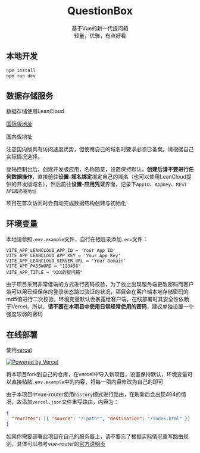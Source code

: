 <p align="center">

  <h1 align="center"> QuestionBox </h1>

  <p align="center">
    基于Vue的新一代提问箱
    <br />
    轻量，优雅，有点好看
  </p>

</p>

## 本地开发

```bash
npm install
npm run dev
```

## 数据存储服务

数据存储使用LeanCloud

[国际版地址](https://leancloud.app/)

[国内版地址](https://www.leancloud.cn/)

注意国内版具有访问速度优势，但使用自己的域名时要求必须已备案，请根据自己实际情况选择。

登陆控制台后，创建开发版应用，名称随意，设置保持默认，**创建后请不要进行任何数据操作**，直接前往**设置-域名绑定**绑定自己的域名（也可以使用LeanCloud提供的开发版域名），然后前往**设置-应用凭证**界面，记录下`AppID`、`AppKey`、`REST API服务器地址`

项目在首次访问时会自动完成数据结构创建与初始化

## 环境变量

本地请参照`.env.example`文件，自行在根目录添加`.env`文件：

```
VITE_APP_LEANCLOUD_APP_ID = 'Your App ID'
VITE_APP_LEANCLOUD_APP_KEY = 'Your App Key'
VITE_APP_LEANCLOUD_SERVER_URL = 'Your Domain'
VITE_APP_PASSWORD = "123456"
VITE_APP_TITLE = "XXX的提问箱"
```

由于项目采用非常低端的方式进行密码校验，为了放止出现服务端更改密码而客户端可以用已经保存的登录状态跳过验证的状况，项目会在客户端本地存储密码的md5值进行二次校验。环境变量默认会暴露给客户端，在线部署时其安全性依赖于Vercel。所以，**请不要在本项目中使用日常经常使用的密码**，建议单独设置一个强度较弱的密码

## 在线部署

使用[vercel](https://vercel.com/)

[![Powered by Vercel](https://www.datocms-assets.com/31049/1618983297-powered-by-vercel.svg)](https://vercel.com/)

将本项目fork到自己的仓库，在vercel中导入新项目，设置保持默认，环境变量可以直接粘贴`.env.example`中的内容，将每一项内容修改为自己的即可

由于本项目中vue-router使用`history`模式进行路由，在刷新后会出现404的情况，故添加`vercel.json`文件重写路由，内容为：

```json
{
  "rewrites": [{ "source": "/:path*", "destination": "/index.html" }]
}
```

如果你需要部署此项目在自己的服务器上，请不要忘了根据实际情况重写路由规则，具体可以参考vue-router的[官方说明页](https://router.vuejs.org/zh/guide/essentials/history-mode.html#%E6%9C%8D%E5%8A%A1%E5%99%A8%E9%85%8D%E7%BD%AE%E7%A4%BA%E4%BE%8B)
